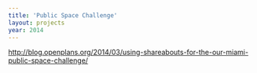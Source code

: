 ```yaml
---
title: 'Public Space Challenge'
layout: projects
year: 2014
---
```


http://blog.openplans.org/2014/03/using-shareabouts-for-the-our-miami-public-space-challenge/